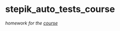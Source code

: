 # stepik_auto_tests_course
*homework for the [course](https://stepik.org/course/575/syllabus "link on course")*

